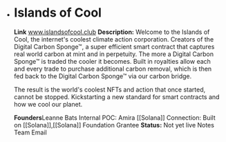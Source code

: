 - # Islands of Cool
  **Link** www.islandsofcool.club
  **Description:** Welcome to the Islands of Cool, the internet's coolest climate action corporation.
  Creators of the Digital Carbon Sponge™, a super efficient smart contract that captures real world carbon at mint and in perpetuity. 
  The more a Digital Carbon Sponge™ is traded the cooler it becomes. Built in royalties allow each and every trade to purchase additional carbon removal, which is then fed back to the Digital Carbon Sponge™ via our carbon bridge. 
  
  The result is the world's coolest NFTs and action that once started, cannot be stopped. Kickstarting a new standard for smart contracts and how we cool our planet. 
  
  
  **Founders**Leanne Bats
  Internal POC: Amira
  [[Solana]] Connection: Built on [[Solana]],[[Solana]] Foundation Grantee
  **Status:** Not yet live
  Notes 
  Team Email
  